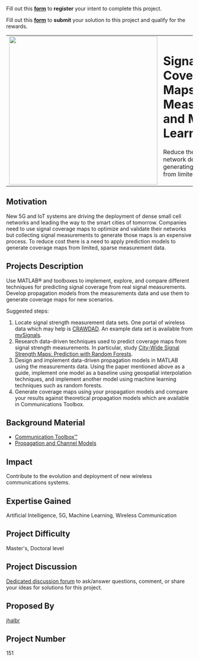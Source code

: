 Fill out this <strong>[form](https://www.mathworks.com/academia/student-challenge/mathworks-excellence-in-innovation-signup.html?tfa_1=Signal%20Coverage%20Maps%20Using%20Measurements%20and%20Machine%20Learning&tfa_2=151)</strong> to **register** your intent to complete this project.

Fill out this <strong>[form](https://www.mathworks.com/academia/student-challenge/mathworks-excellence-in-innovation-submission-form.html?tfa_1=Signal%20Coverage%20Maps%20Using%20Measurements%20and%20Machine%20Learning&tfa_2=151)</strong> to **submit** your solution to this project and qualify for the rewards.

<table>
<td><img src="https://gist.githubusercontent.com/robertogl/e0115dc303472a9cfd52bbbc8edb7665/raw/wireless.jpg"  width=400 /></td>
<td><p><h1>Signal Coverage Maps Using Measurements and Machine Learning</h1></p>
<p>Reduce the cost of 5G and IoT network deployment by generating coverage maps from limited measurements.</p>
</table>

## Motivation

New 5G and IoT systems are driving the deployment of dense small cell networks and leading the way to the smart cities of tomorrow.
Companies need to use signal coverage maps to optimize and validate their networks but collecting signal measurements to generate those maps is an expensive process.
To reduce cost there is a need to apply prediction models to generate coverage maps from limited, sparse measurement data.

## Projects Description

Use MATLAB® and toolboxes to implement, explore, and compare different techniques for predicting signal coverage from real signal measurements. Develop propagation models from the measurements data and use them to generate coverage maps for new scenarios.

Suggested steps:

1.	Locate signal strength measurement data sets. One portal of wireless data which may help is [CRAWDAD](https://crawdad.org/keyword-signal-strength.html). An example data set is available from [mySignals](http://www.mysignals.gr/research.php).
2.	Research data-driven techniques used to predict coverage maps from signal strength measurements. In particular, study [City-Wide Signal Strength Maps: Prediction with Random Forests](https://dl.acm.org/doi/fullHtml/10.1145/3308558.3313726).
3.	Design and implement data-driven propagation models in MATLAB using the measurements data. Using the paper mentioned above as a guide, implement one model as a baseline using geospatial interpolation techniques, and implement another model using machine learning techniques such as random forests.
4.	Generate coverage maps using your propagation models and compare your results against theoretical propagation models which are available in Communications Toolbox.

## Background Material

- [Communication Toolbox™](https://www.mathworks.com/products/communications.html)
- [Propagation and Channel Models](https://www.mathworks.com/help/comm/propagation-and-channel-models.html)

## Impact

Contribute to the evolution and deployment of new wireless communications systems.

## Expertise Gained

Artificial Intelligence, 5G, Machine Learning, Wireless Communication

## Project Difficulty

Master's, Doctoral level

## Project Discussion

[Dedicated discussion forum](https://github.com/mathworks/MathWorks-Excellence-in-Innovation/discussions/16) to ask/answer questions, comment, or share your ideas for solutions for this project.

## Proposed By
[jhalbr](https://github.com/jhalbr)

## Project Number

151

